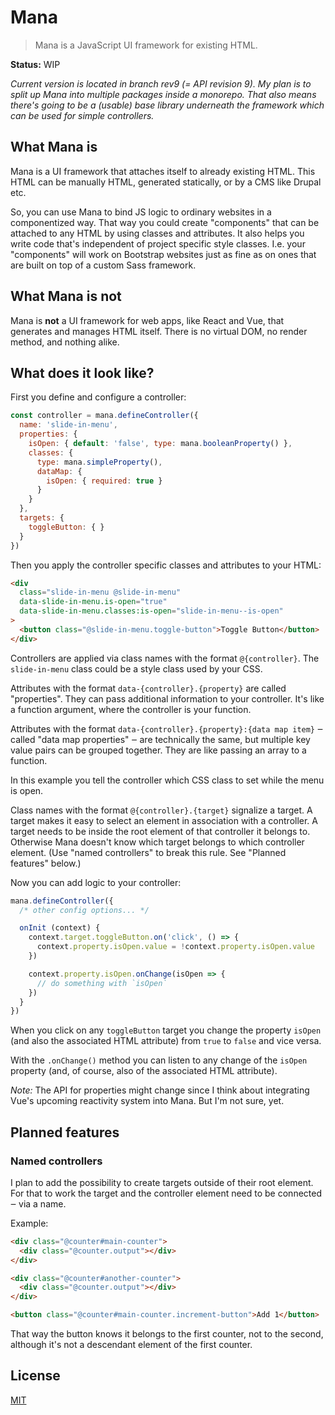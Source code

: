 # Mana

> Mana is a JavaScript UI framework for existing HTML.

**Status:** WIP

*Current version is located in branch rev9 (= API revision 9). My plan is to split up Mana into multiple packages inside a monorepo. That also means there's going to be a (usable) base library underneath the framework which can be used for simple controllers.*

## What Mana is

Mana is a UI framework that attaches itself to already existing HTML. This HTML can be manually HTML, generated statically, or by a CMS like Drupal etc.

So, you can use Mana to bind JS logic to ordinary websites in a componentized way. That way you could create "components" that can be attached to any HTML by using classes and attributes. It also helps you write code that's independent of project specific style classes. I.e. your "components" will work on Bootstrap websites just as fine as on ones that are built on top of a custom Sass framework.

## What Mana is not

Mana is **not** a UI framework for web apps, like React and Vue, that generates and manages HTML itself. There is no virtual DOM, no render method, and nothing alike.

## What does it look like?

First you define and configure a controller:

~~~ js
const controller = mana.defineController({
  name: 'slide-in-menu',
  properties: {
    isOpen: { default: 'false', type: mana.booleanProperty() },
    classes: {
      type: mana.simpleProperty(),
      dataMap: {
        isOpen: { required: true }
      }
    }
  },
  targets: {
    toggleButton: { }
  }
})
~~~

Then you apply the controller specific classes and attributes to your HTML:

~~~ html
<div
  class="slide-in-menu @slide-in-menu"
  data-slide-in-menu.is-open="true"
  data-slide-in-menu.classes:is-open="slide-in-menu--is-open"
>
  <button class="@slide-in-menu.toggle-button">Toggle Button</button>
</div>
~~~

Controllers are applied via class names with the format `@{controller}`. The `slide-in-menu` class could be a style class used by your CSS.

Attributes with the format `data-{controller}.{property}` are called "properties". They can pass additional information to your controller. It's like a function argument, where the controller is your function.

Attributes with the format `data-{controller}.{property}:{data map item}` ‒ called "data map properties" ‒ are technically the same, but multiple key value pairs can be grouped together. They are like passing an array to a function.

In this example you tell the controller which CSS class to set while the menu is open.

Class names with the format `@{controller}.{target}` signalize a target. A target makes it easy to select an element in association with a controller. A target needs to be inside the root element of that controller it belongs to. Otherwise Mana doesn't know which target belongs to which controller element. (Use "named controllers" to break this rule. See "Planned features" below.)

Now you can add logic to your controller:

~~~ js
mana.defineController({
  /* other config options... */

  onInit (context) {
    context.target.toggleButton.on('click', () => {
      context.property.isOpen.value = !context.property.isOpen.value
    })

    context.property.isOpen.onChange(isOpen => {
      // do something with `isOpen`
    })
  }
})
~~~

When you click on any `toggleButton` target you change the property `isOpen` (and also the associated HTML attribute) from `true` to `false` and vice versa.

With the `.onChange()` method you can listen to any change of the `isOpen` property (and, of course, also of the associated HTML attribute).

*Note:* The API for properties might change since I think about integrating Vue's upcoming reactivity system into Mana. But I'm not sure, yet.

## Planned features

### Named controllers

I plan to add the possibility to create targets outside of their root element. For that to work the target and the controller element need to be connected ‒ via a name.

Example:

~~~ html
<div class="@counter#main-counter">
  <div class="@counter.output"></div>
</div>

<div class="@counter#another-counter">
  <div class="@counter.output"></div>
</div>

<button class="@counter#main-counter.increment-button">Add 1</button>
~~~

That way the button knows it belongs to the first counter, not to the second, although it's not a descendant element of the first counter.

## License

[MIT](https://github.com/alinnert/mana/blob/master/LICENSE)
